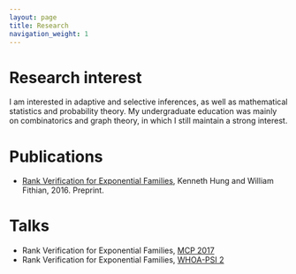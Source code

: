 ```yaml
---
layout: page
title: Research
navigation_weight: 1
---
```

# Research interest

I am interested in adaptive and selective inferences, as well as mathematical statistics and probability theory. My undergraduate education was mainly on combinatorics and graph theory, in which I still maintain a strong interest.

# Publications

- [Rank Verification for Exponential Families](http://arxiv.org/abs/1610.03944), Kenneth Hung and William Fithian, 2016. Preprint.

# Talks

- Rank Verification for Exponential Families, [MCP 2017](http://www.mcp-conference.org/hp/2017/)
- Rank Verification for Exponential Families, [WHOA-PSI 2](http://www.math.wustl.edu/%7Ekuffner/WHOA-PSI-2.html)